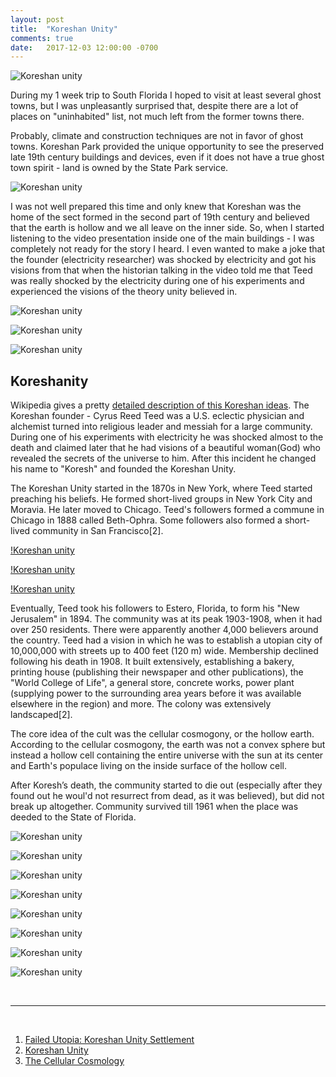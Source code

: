 ```yaml
---
layout: post
title:  "Koreshan Unity"
comments: true
date:   2017-12-03 12:00:00 -0700
---
```


![Koreshan unity][koreshan1]

During my 1 week trip to South Florida I hoped to visit at least several ghost towns, but I was unpleasantly surprised that, despite there are a lot of places on "uninhabited" list, not much left from the former towns there. 

Probably, climate and construction techniques are not in favor of ghost towns. Koreshan Park provided the unique opportunity to see the preserved late 19th century buildings and devices, even if it does not have a true ghost town spirit - land is owned by the State Park service. 

![Koreshan unity][koreshan2]

I was not well prepared this time and only knew that Koreshan was the home of the sect formed in the second part of 19th century and believed that the earth is hollow and we all leave on the inner side. So, when I started listening to the video presentation inside one of the main buildings - I was completely not ready for the story I heard. I even wanted to make a joke that the founder (electricity researcher) was shocked by electricity and got his visions from that when the historian talking in the video told me that Teed was really shocked by the electricity during one of his experiments and experienced the visions of the theory unity believed in. 

![Koreshan unity][koreshan3]

![Koreshan unity][koreshan4]

![Koreshan unity][koreshan5]


<h2>Koreshanity</h2>

Wikipedia gives a pretty [detailed description of this Koreshan ideas](https://en.wikipedia.org/wiki/Koreshanity).  The Koreshan founder - Cyrus Reed Teed  was a U.S. eclectic physician and alchemist turned into religious leader and messiah for a large community. During one of his experiments with electricity he was shocked almost to the death and claimed later that he had visions of a beautiful woman(God) who revealed the secrets of the universe to him. After this incident he changed his name to "Koresh" and founded the Koreshan Unity.

The Koreshan Unity started in the 1870s in New York, where Teed started preaching his beliefs. He formed short-lived groups in New York City and Moravia. He later moved to Chicago. Teed's followers formed a commune in Chicago in 1888 called Beth-Ophra. Some followers also formed a short-lived community in San Francisco[2].

[!Koreshan unity][koreshan6]

[!Koreshan unity][koreshan7]

[!Koreshan unity][koreshan8]

Eventually, Teed took his followers to Estero, Florida, to form his "New Jerusalem" in 1894. The community was at its peak 1903-1908, when it had over 250 residents. There were apparently another 4,000 believers around the country. Teed had a vision in which he was to establish a utopian city of 10,000,000 with streets up to 400 feet (120 m) wide. Membership declined following his death in 1908.
It built extensively, establishing a bakery, printing house (publishing their newspaper and other publications), the "World College of Life", a general store, concrete works, power plant (supplying power to the surrounding area years before it was available elsewhere in the region) and more. The colony was extensively landscaped[2].

The core idea of the cult was the cellular cosmogony, or the hollow earth. According to the cellular cosmogony, the earth was not a convex sphere but instead a hollow cell containing the entire universe with the sun at its center and Earth's populace living on the inside surface of the hollow cell. 

After Koresh’s death, the community started to die out (especially after they found out he woul'd not resurrect from dead, as it was believed), but did not break up altogether.  Community survived till 1961 when the place was deeded to the State of Florida. 

![Koreshan unity][koreshan9]

![Koreshan unity][koreshan10]

![Koreshan unity][koreshan11]

![Koreshan unity][koreshan12]

![Koreshan unity][koreshan13]

![Koreshan unity][koreshan14]

![Koreshan unity][koreshan15]

![Koreshan unity][koreshan16]

<br>

***

<br>

1. [Failed Utopia: Koreshan Unity Settlement](http://mentalfloss.com/article/25452/failed-utopia-koreshan-unity-settlement) 
2. [Koreshan Unity](https://en.wikipedia.org/wiki/Koreshan_Unity)
3. [The Cellular Cosmology](http://www.sacred-texts.com/earth/cc/index.htm)

[koreshan1]: {{site.url}}/assets/img/03122017-Koreshan/03122017-koreshan2.jpg "Koreshan view"
[koreshan2]: {{site.url}}/assets/img/03122017-Koreshan/03122017-koreshan1.jpg "Koreshan view"
[koreshan3]: {{site.url}}/assets/img/03122017-Koreshan/03122017-koreshan6.jpg "Koreshan view"
[koreshan4]: {{site.url}}/assets/img/03122017-Koreshan/03122017-koreshan7.jpg "Koreshan view"
[koreshan5]: {{site.url}}/assets/img/03122017-Koreshan/03122017-koreshan8.jpg "Koreshan view"
[koreshan6]: {{site.url}}/assets/img/03122017-Koreshan/03122017-koreshan3.jpg "Koreshan view"
[koreshan7]: {{site.url}}/assets/img/03122017-Koreshan/03122017-koreshan4.jpg "Koreshan view"
[koreshan8]: {{site.url}}/assets/img/03122017-Koreshan/03122017-koreshan5.jpg "Koreshan view"
[koreshan9]: {{site.url}}/assets/img/03122017-Koreshan/03122017-koreshan9.jpg "Koreshan view"
[koreshan10]: {{site.url}}/assets/img/03122017-Koreshan/03122017-koreshan10.jpg "Koreshan view"
[koreshan11]: {{site.url}}/assets/img/03122017-Koreshan/03122017-koreshan11.jpg "Koreshan view"
[koreshan12]: {{site.url}}/assets/img/03122017-Koreshan/03122017-koreshan12.jpg "Koreshan view"
[koreshan13]: {{site.url}}/assets/img/03122017-Koreshan/03122017-koreshan13.jpg "Koreshan view"
[koreshan14]: {{site.url}}/assets/img/03122017-Koreshan/03122017-koreshan14.jpg "Koreshan view"
[koreshan15]: {{site.url}}/assets/img/03122017-Koreshan/03122017-koreshan15.jpg "Koreshan view"
[koreshan16]: {{site.url}}/assets/img/03122017-Koreshan/03122017-koreshan16.jpg "Koreshan view"



